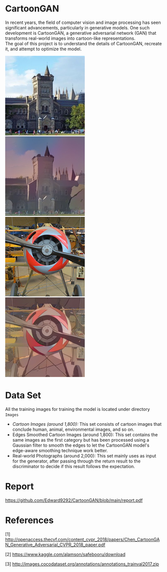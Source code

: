 # CartoonGAN
In recent years, the field of computer vision and image processing has seen significant advancements, particularly in generative models. One such development is CartoonGAN, a generative adversarial network (GAN) that transforms real-world images into cartoon-like representations.   
The goal of this project is to understand the details of CartoonGAN, recreate it, and attempt to optimize the model.   
    
![test3.png](https://raw.githubusercontent.com/Edward9292/CartoonGAN/main/Images/test/transformed_test3.jpg)
![result_test3.png](https://raw.githubusercontent.com/Edward9292/CartoonGAN/main/Images/test/result_test3.png)   
![test1.png](https://raw.githubusercontent.com/Edward9292/CartoonGAN/main/Images/test/transformed_test1.png)
![result_test1.png](https://raw.githubusercontent.com/Edward9292/CartoonGAN/main/Images/test/result_test1.png)   


# Data Set
All the training images for training the model is located under directory `Images`
   
- *Cartoon Images (around 1,800):* This set consists of cartoon images that conclude human, animal, environmental images, and so on.   
- Edges Smoothed Cartoon Images (around 1,800): This set contains the same images as the first category but has been processed using a Gaussian filter to smooth the edges to let the CartoonGAN model's edge-aware smoothing technique work better.   
- Real-world Photographs (around 2,000): This set mainly uses as input for the generator, after passing through the return result to the discriminator to decide if this result follows the expectation.   

# Report
https://github.com/Edward9292/CartoonGAN/blob/main/report.pdf
# References

\[1\] http://openaccess.thecvf.com/content_cvpr_2018/papers/Chen_CartoonGAN_Generative_Adversarial_CVPR_2018_paper.pdf

\[2\] https://www.kaggle.com/alamson/safebooru/download

\[3\] http://images.cocodataset.org/annotations/annotations_trainval2017.zip
